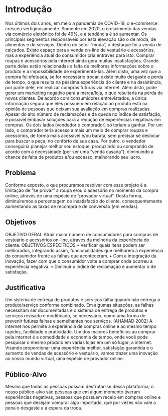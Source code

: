# Introdução

Nos últimos dois anos, em meio a pandemia de COVID-19, o e-commerce cresceu vertiginosamente. Somente em 2020, o crescimento das vendas via comércio eletrônico foi de 49%, e a tendência é só aumentar. Os principais segmentos responsáveis por esta elevação são o de moda, de alimentos e de serviços. Dentro do setor “moda”, o destaque foi a venda de calçados. Existe espaço para a venda on-line de vestuário e acessórios, mas a experiência atual do consumidor cria entraves para isto.
Comprar roupas e acessórios pela internet ainda gera muitas insatisfações. Grande parte delas estão relacionadas a falta de melhores informações sobre o produto e a impossibilidade de experimentá-las. Além disto, uma vez que a compra foi efetuada, se for necessário trocar, existe muito desgaste e perda de tempo, o que resulta na péssima experiência do cliente e na desistência, por parte dele, em realizar compras futuras via internet. Além disto, pode gerar um marketing negativo para a marca/loja, o que resultaria na perda de novos clientes. De acordo com consumidores entrevistados, a única informação segura que eles possuem em relação ao produto está na opinião de pessoas que deixam sua avaliação em compras realizadas.
Apesar do alto número de reclamações e da queda no índice de satisfação, é possível embasar soluções para a redução de experiências negativas em compras. Os dois lados (vendedor e comprador) só teriam a ganhar. Por um lado, o comprador teria acesso a mais um meio de comprar roupas e acessórios, de forma mais acessível e/ou barata, sem precisar se deslocar para buscar a peça, no conforto de sua casa. Por outro, o vendedor conseguiria planejar melhor seu estoque, produzindo ou comprando de acordo com a necessidade (por ser uma “venda casada”), diminuindo a chance de falta de produtos e/ou excesso, melhorando seu lucro.


## Problema
Conforme exposto, o que procuramos resolver com esse projeto é a limitação de “se provar” a roupa e/ou o acessório no momento da compra online, através de uma espécie de “provador virtual”. Desta forma, diminuiremos a percentagem de insatisfação do cliente, consequentemente aumentando as taxas de recompra e de conversão (em vendas).

## Objetivos

OBJETIVO GERAL
Atrair maior número de consumidores para compras de vestuário e acessórios on-line, através da melhoria da experiência do cliente.
OBJETIVOS ESPECÍFICOS
•	Verificar quais itens podem ser melhorados, integrando assim, funcionalidades que melhorem a experiência do consumidor frente as falhas que aconteceram.
•	Com a integração da inovação, fazer com que o consumidor volte a comprar onde ocorreu a experiência negativa.
•	Diminuir o índice de reclamação e aumentar o de satisfação.


## Justificativa

Um sistema de entrega de produtos e serviços falha quando não entrega o produto/serviço conforme combinado. Em algumas situações, as falhas necessitam ser documentadas e o sistema de entrega de produtos e serviços revisado e modificado, se necessário, como uma forma de prevenir futuras falhas e semelhantes nos serviços. (AHAMAD 2002)
A internet nos permite a experiência de compras online e ao mesmo tempo rapidez, facilidade e praticidade. Um dos maiores benefícios ao comprar pela internet é a comodidade e economia de tempo, onde você pode pesquisar o mesmo produto em várias lojas em um só lugar; a internet.
Visando proporcionar uma experiência melhor, satisfação garantida e o aumento de vendas de acessório e vestuário, vamos trazer uma inovação ao nosso mundo virtual, uma espécie de provador online. 


## Público-Alvo

Mesmo que todas as pessoas possam desfrutar-se dessa plataforma, o nosso público-alvo são pessoas que em algum momento tiveram experiências negativas, pessoas que possuem receio em compras online e pessoas que desejam comprar algo importado, que por vezes não vale a pena o desgaste e a espera da troca.
